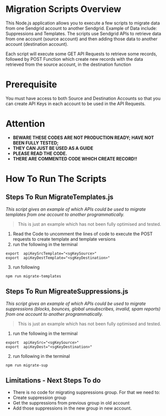 # Migration Scripts Overview 
This Node.js application allows you to execute a few scripts to migrate data from one Sendgrid account to another Sendgrid. 
Example of Data include: Suppressions and Templates. 
The scripts use Sendgrid APIs to retrieve data from one account (source account) and then adding those data to another account (destination account). 

Each script will execute some GET API Requests to retrieve some records, followed by POST Function which create new records with the data retrieved from the source account, in the destination function 

# Prerequisite 
You must have access to both Source and Destination Accounts so that you can create API Keys in each account to be used in the API Requests. 

# Attention
* **BEWARE THESE CODES ARE NOT PRODUCTION READY; HAVE NOT BEEN FULLY TESTED;**
* **THEY CAN JUST BE USED AS A GUIDE**
* **PLEASE READ THE CODE.**
* **THERE ARE COMMENTED CODE WHICH CREATE RECORD!!**

# How To Run The Scripts

## Steps To Run MigrateTemplates.js
_This script gives an example of which APIs could be used to migrate templates from one account to another programmatically._
> This is just an example which has not been fully optimised and tested. 

1. Read the Code to uncomment the lines of code to execute the POST requests to create template and template versions 
2. run the following in the terminal 
```
export  apiKeySrcTemplate="<sgKeySource>"
export  apiKeyDestTemplate="<sgKeyDestination>"
```
3. run following 
```
npm run migrate-templates

```


## Steps To Run MigreateSuppressions.js
_This script gives an example of which APIs could be used to migrate suppressions (blocks, bounces, global unsubscribes, invalid, spam reports) from one account to another programmatically._
> This is just an example which has not been fully optimised and tested. 

1. run the following in the terminal 
```
export  apiKeySrc="<sgKeySource>"
export  apiKeyDest="<sgKeyDestination>"
```
2. run following in the terminal 
```
npm run migrate-sup
```

## Limitations - Next Steps To do 
* There is no code for migrating suppressions group. For that we need to:
 * Create suppression group 
 * Get the suppressions from previous group in old account 
 * Add those suppressions in the new group in new account. 